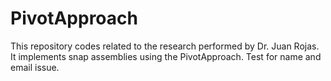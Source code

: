 PivotApproach
=============

This repository codes related to the research performed by Dr. Juan Rojas. It implements snap assemblies using the PivotApproach. 
Test for name and email issue.

